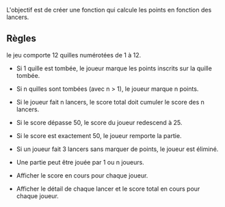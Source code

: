 L'objectif est de créer une fonction qui calcule les points en fonction des lancers.

## Règles

le jeu comporte 12 quilles numérotées de 1 à 12.

- Si 1 quille est tombée, le joueur marque les points inscrits sur la quille tombée.
- Si n quilles sont tombées (avec n > 1), le joueur marque n points.
- Si le joueur fait n lancers, le score total doit cumuler le score des n lancers.

- Si le score dépasse 50, le score du joueur redescend à 25.
- Si le score est exactement 50, le joueur remporte la partie.
- Si un joueur fait 3 lancers sans marquer de points, le joueur est éliminé.

- Une partie peut être jouée par 1 ou n joueurs.
- Afficher le score en cours pour chaque joueur.
- Afficher le détail de chaque lancer et le score total en cours pour chaque joueur.


